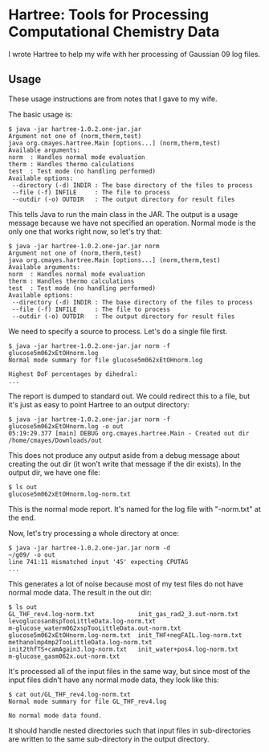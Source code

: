 # Hartree: Tools for Processing Computational Chemistry Data

I wrote Hartree to help my wife with her processing of Gaussian 09 log files.

## Usage

These usage instructions are from notes that I gave to my wife.

The basic usage is:

	$ java -jar hartree-1.0.2.one-jar.jar
	Argument not one of (norm,therm,test)
	java org.cmayes.hartree.Main [options...] (norm,therm,test)
	Available arguments:
	norm  : Handles normal mode evaluation   
	therm : Handles thermo calculations      
	test  : Test mode (no handling performed)
	Available options:
	 --directory (-d) INDIR : The base directory of the files to process
	 --file (-f) INFILE     : The file to process
	 --outdir (-o) OUTDIR   : The output directory for result files

This tells Java to run the main class in the JAR.  The output is a
usage message because we have not specified an operation.  Normal mode
is the only one that works right now, so let's try that:

	$ java -jar hartree-1.0.2.one-jar.jar norm
	Argument not one of (norm,therm,test)
	java org.cmayes.hartree.Main [options...] (norm,therm,test)
	Available arguments:
	norm  : Handles normal mode evaluation   
	therm : Handles thermo calculations      
	test  : Test mode (no handling performed)
	Available options:
	 --directory (-d) INDIR : The base directory of the files to process
	 --file (-f) INFILE     : The file to process
	 --outdir (-o) OUTDIR   : The output directory for result files

We need to specify a source to process.  Let's do a single file first.

	$ java -jar hartree-1.0.2.one-jar.jar norm -f glucose5m062xEtOHnorm.log 
	Normal mode summary for file glucose5m062xEtOHnorm.log
	
	Highest DoF percentages by dihedral:
	...

The report is dumped to standard out.  We could redirect this to a
file, but it's just as easy to point Hartree to an output directory:

	$ java -jar hartree-1.0.2.one-jar.jar norm -f glucose5m062xEtOHnorm.log -o out
	05:19:29.377 [main] DEBUG org.cmayes.hartree.Main - Created out dir
	/home/cmayes/Downloads/out

This does not produce any output aside from
a debug message about creating the out dir (it won't write that
message if the dir exists).  In the output dir, we have one file:

	$ ls out
	glucose5m062xEtOHnorm.log-norm.txt

This is the normal mode report.  It's named for the log file with "-norm.txt" at the end.

Now, let's try processing a whole directory at once:

	$ java -jar hartree-1.0.2.one-jar.jar norm -d
	~/g09/ -o out
	line 741:11 mismatched input '45' expecting CPUTAG
	...

This generates a lot of noise because most of my test files do not
have normal mode data.  The result in the out dir:

	$ ls out
	GL_THF_rev4.log-norm.txt            init_gas_rad2_3.out-norm.txt
	levoglucosan8spTooLittleData.log-norm.txt
	m-glucose_waterm062xspTooLittleData.out-norm.txt
	glucose5m062xEtOHnorm.log-norm.txt  init_THF+negFAIL.log-norm.txt
	methanolmp4mp2TooLittleData.log-norm.txt
	init2thfTS+camAgain3.log-norm.txt   init_water+pos4.log-norm.txt
	m-glucose_gasm062x.out-norm.txt

It's processed all of the input files in the same way, but since most
of the input files didn't have any normal mode data, they look like
this:

	$ cat out/GL_THF_rev4.log-norm.txt
	Normal mode summary for file GL_THF_rev4.log

	No normal mode data found.

It should handle nested directories such that input files in
sub-directories are written to the same sub-directory in the output
directory.